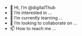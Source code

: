 - 👋 Hi, I’m @digitalThub
- 👀 I’m interested in ...
- 🌱 I’m currently learning ...
- 💞️ I’m looking to collaborate on ...
- 📫 How to reach me ...

<!---
digitalThub/digitalThub is a ✨ special ✨ repository because its `README.md` (this file) appears on your GitHub profile.
You can click the Preview link to take a look at your changes.
--->
